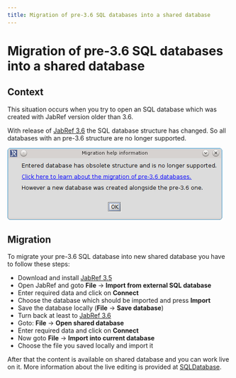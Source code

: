 ```yaml
---
title: Migration of pre-3.6 SQL databases into a shared database
---
```


# Migration of pre-3.6 SQL databases into a shared database

## Context

This situation occurs when you try to open an SQL database which was created with JabRef version older than 3.6.

With release of [JabRef 3.6](https://github.com/JabRef/jabref/releases/tag/v3.6) the SQL database structure has changed.
So all databases with an pre-3.6 structure are no longer supported.

![Screenshot of migration popup](./images/migrate-pre-3.6-db.png)

## Migration

To migrate your pre-3.6 SQL database into new shared database you have to follow these steps:

-	Download and install [JabRef 3.5](https://github.com/JabRef/jabref/releases/tag/v3.5)
-	Open JabRef and goto **File** -> **Import from external SQL database**
-	Enter required data and click on **Connect**
-	Choose the database which should be imported and press **Import**
-	Save the database locally (**File** -> **Save database**)
-	Turn back at least to [JabRef 3.6](https://github.com/JabRef/jabref/releases/tag/v3.6)
-	Goto: **File** -> **Open shared database**
-	Enter required data and click on **Connect**
-	Now goto **File** -> **Import into current database**
-	Choose the file you saved locally and import it

After that the content is available on shared database and you can work live on it.
More information about the live editing is provided at [SQLDatabase](SQLDatabase).
